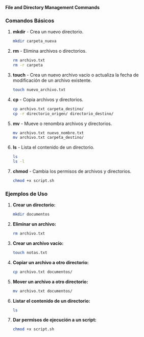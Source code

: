 **File and Directory Management Commands**


### Comandos Básicos

1. **mkdir** - Crea un nuevo directorio.

   ```bash
   mkdir carpeta_nueva
   ```

2. **rm** - Elimina archivos o directorios.

   ```bash
   rm archivo.txt
   rm -r carpeta
   ```

3. **touch** - Crea un nuevo archivo vacío o actualiza la fecha de modificación de un archivo existente.

   ```bash
   touch nuevo_archivo.txt
   ```

4. **cp** - Copia archivos y directorios.

   ```bash
   cp archivo.txt carpeta_destino/
   cp -r directorio_origen/ directorio_destino/
   ```

5. **mv** - Mueve o renombra archivos y directorios.

   ```bash
   mv archivo.txt nuevo_nombre.txt
   mv archivo.txt carpeta_destino/
   ```

6. **ls** - Lista el contenido de un directorio.

   ```bash
   ls
   ls -l
   ```

7. **chmod** - Cambia los permisos de archivos y directorios.

   ```bash
   chmod +x script.sh
   ```

### Ejemplos de Uso

1. **Crear un directorio:**

   ```bash
   mkdir documentos
   ```

2. **Eliminar un archivo:**

   ```bash
   rm archivo.txt
   ```

3. **Crear un archivo vacío:**

   ```bash
   touch notas.txt
   ```

4. **Copiar un archivo a otro directorio:**

   ```bash
   cp archivo.txt documentos/
   ```

5. **Mover un archivo a otro directorio:**

   ```bash
   mv archivo.txt documentos/
   ```

6. **Listar el contenido de un directorio:**

   ```bash
   ls
   ```

7. **Dar permisos de ejecución a un script:**

   ```bash
   chmod +x script.sh
   ```




